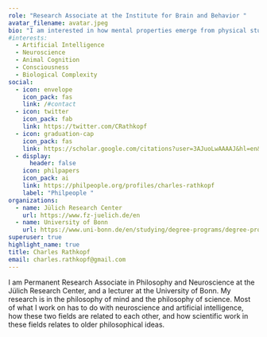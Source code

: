 ```yaml
---
role: "Research Associate at the Institute for Brain and Behavior "
avatar_filename: avatar.jpeg
bio: "I am interested in how mental properties emerge from physical stuff. "
#interests:
  - Artificial Intelligence
  - Neuroscience
  - Animal Cognition
  - Consciousness
  - Biological Complexity
social:
  - icon: envelope
    icon_pack: fas
    link: /#contact
  - icon: twitter
    icon_pack: fab
    link: https://twitter.com/CRathkopf
  - icon: graduation-cap
    icon_pack: fas
    link: https://scholar.google.com/citations?user=3AJuoLwAAAAJ&hl=en&oi=ao
  - display:
      header: false
    icon: philpapers
    icon_pack: ai
    link: https://philpeople.org/profiles/charles-rathkopf
    label: "Philpeople "
organizations:
  - name: Jülich Research Center
    url: https://www.fz-juelich.de/en
  - name: University of Bonn
    url: https://www.uni-bonn.de/en/studying/degree-programs/degree-programs-a-z/philosophy-bakf
superuser: true
highlight_name: true
title: Charles Rathkopf
email: charles.rathkopf@gmail.com
---
```

I am Permanent Research Associate in Philosophy and Neuroscience at the Jülich Research Center, and a lecturer at the University of Bonn. My research is in the philosophy of mind and the philosophy of science. Most of what I work on has to do with neuroscience and artificial intelligence, how these two fields are related to each other, and how scientific work in these fields relates to older philosophical ideas.
